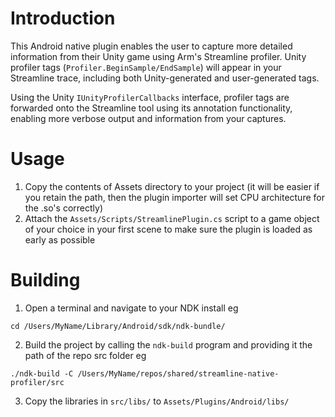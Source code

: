 # Introduction
This Android native plugin enables the user to capture more detailed information from their Unity game using Arm's Streamline profiler. Unity profiler tags (`Profiler.BeginSample/EndSample`) will appear in your Streamline trace, including both Unity-generated and user-generated tags.

Using the Unity `IUnityProfilerCallbacks` interface, profiler tags are forwarded onto the Streamline tool using its annotation functionality, enabling more verbose output and information from your captures.

# Usage
1) Copy the contents of Assets directory to your project (it will be easier if you retain the path, then the plugin importer will set CPU architecture for the .so's correctly)
2) Attach the `Assets/Scripts/StreamlinePlugin.cs` script to a game object of your choice in your first scene to make sure the plugin is loaded as early as possible

# Building
1) Open a terminal and navigate to your NDK install eg
```
cd /Users/MyName/Library/Android/sdk/ndk-bundle/
```
2) Build the project by calling the `ndk-build` program and providing it the path of the repo src folder eg
```
./ndk-build -C /Users/MyName/repos/shared/streamline-native-profiler/src
```
3) Copy the libraries in `src/libs/` to `Assets/Plugins/Android/libs/`
